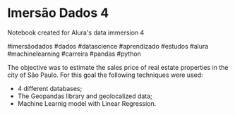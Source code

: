 # Imersão Dados 4 

Notebook created for Alura's data immersion 4 

#imersãodados #dados #datascience #aprendizado #estudos #alura #machinelearning #carreira #pandas #python

The objective was to estimate the sales price of real estate properties in the city of São Paulo.
For this goal  the following techniques were used:
* 4 different databases; 
* The Geopandas library and geolocalized data;
* Machine Learnig model with Linear Regression. 
